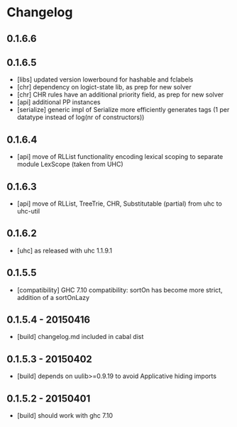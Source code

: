 # Changelog

## 0.1.6.6

## 0.1.6.5

- [libs] updated version lowerbound for hashable and fclabels
- [chr] dependency on logict-state lib, as prep for new solver
- [chr] CHR rules have an additional priority field, as prep for new solver
- [api] additional PP instances
- [serialize] generic impl of Serialize more efficiently generates tags (1 per datatype instead of log(nr of constructors))

## 0.1.6.4

- [api] move of RLList functionality encoding lexical scoping to separate module LexScope (taken from UHC)

## 0.1.6.3

- [api] move of RLList, TreeTrie, CHR, Substitutable (partial) from uhc to uhc-util

## 0.1.6.2

- [uhc] as released with uhc 1.1.9.1

## 0.1.5.5

- [compatibility] GHC 7.10 compatibility: sortOn has become more strict, addition of a sortOnLazy

## 0.1.5.4 - 20150416

- [build] changelog.md included in cabal dist

## 0.1.5.3 - 20150402

- [build] depends on uulib>=0.9.19 to avoid Applicative hiding imports

## 0.1.5.2 - 20150401

- [build] should work with ghc 7.10


